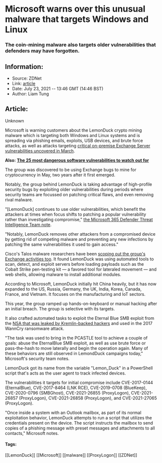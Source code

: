 # Microsoft warns over this unusual malware that targets Windows and Linux
### The coin-mining malware also targets older vulnerabilities that defenders may have forgotten.

## Information:
+ Source: ZDNet
+ Link: [article](https://www.zdnet.com/article/microsoft-warns-over-this-unusual-malware-that-targets-windows-and-linux/)
+ Date: July 23, 2021 -- 13:46 GMT (14:46 BST)
+ Author: Liam Tung


## Article:
Unknown

Microsoft is warning customers about the LemonDuck crypto mining malware which is targeting both Windows and Linux systems and is spreading via phishing emails, exploits, USB devices, and brute force attacks, as well as attacks targeting [critical on-premise Exchange Server vulnerabilities uncovered in March](https://www.zdnet.com/article/exchange-server-attacks-microsoft-shares-intelligence-on-post-compromise-activities/).  


**Also:** [**The 25 most dangerous software vulnerabilities to watch out for**](https://www.zdnet.com/article/cybersecurity-these-are-the-most-dangerous-and-most-common-software-vulnerabilities-to-watch-out-for/)

The group was discovered to be using Exchange bugs to mine for cryptocurrency in May, two years after it first emerged.         

Notably, the group behind LemonDuck is taking advantage of high-profile security bugs by exploiting older vulnerabilities during periods where security teams are focussed on patching critical flaws, and even removing rival malware.  

"[LemonDuck] continues to use older vulnerabilities, which benefit the attackers at times when focus shifts to patching a popular vulnerability rather than investigating compromise," [the Microsoft 365 Defender Threat Intelligence Team note](https://www.microsoft.com/security/blog/2021/07/22/when-coin-miners-evolve-part-1-exposing-lemonduck-and-lemoncat-modern-mining-malware-infrastructure/).  

"Notably, LemonDuck removes other attackers from a compromised device by getting rid of competing malware and preventing any new infections by patching the same vulnerabilities it used to gain access." 

Cisco's Talos malware researchers have been [scoping out the group's Exchange activities too](https://www.zdnet.com/article/lemon-duck-hacking-group-adopts-microsoft-exchange-server-vulnerabilities-in-new-attacks/). It found LemonDuck was using automated tools to scan, detect, and exploit servers before loading payloads such as the Cobalt Strike pen-testing kit — a favored tool for lateraled movement — and web shells, allowing malware to install additional modules.  






According to Microsoft, LemonDuck initially hit China heavily, but it has now expanded to the US, Russia, Germany, the UK, India, Korea, Canada, France, and Vietnam. It focuses on the manufacturing and IoT sectors. 

This year, the group ramped up hands-on-keyboard or manual hacking after an initial breach. The group is selective with its targets.  

It also crafted automated tasks to exploit the Eternal Blue SMB exploit from the [NSA that was leaked by Kremlin-backed hackers](https://www.zdnet.com/article/leaked-nsa-hacking-exploit-used-in-wannacry-ransomware-is-now-powering-trojan-malware/) and used in the 2017 WannCry ransomware attack. 

"The task was used to bring in the PCASTLE tool to achieve a couple of goals: abuse the EternalBlue SMB exploit, as well as use brute force or pass-the-hash to move laterally and begin the operation again. Many of these behaviors are still observed in LemondDuck campaigns today," Microsoft's security team notes.  

LemonDuck got its name from the variable "Lemon\_Duck" in a PowerShell script that's acts as the user agent to track infected devices.  

The vulnerabilities it targets for initial compromise include CVE-2017-0144 (EternalBlue), CVE-2017-8464 (LNK RCE), CVE-2019-0708 (BlueKeep), CVE-2020-0796 (SMBGhost), CVE-2021-26855 (ProxyLogon), CVE-2021-26857 (ProxyLogon), CVE-2021-26858 (ProxyLogon), and CVE-2021-27065 (ProxyLogon). 

"Once inside a system with an Outlook mailbox, as part of its normal exploitation behavior, LemonDuck attempts to run a script that utilizes the credentials present on the device. The script instructs the mailbox to send copies of a phishing message with preset messages and attachments to all contacts," Microsoft notes.  






#### Tags:
[[LemonDuck]] [[Microsoft]] [[malware]] [[ProxyLogon]] [[ZDNet]]
